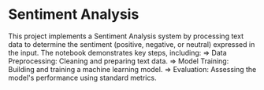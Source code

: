 # Sentiment Analysis
This project implements a Sentiment Analysis system by processing text data to determine the sentiment (positive, negative, or neutral) expressed in the input.
The notebook demonstrates key steps, including:
=> Data Preprocessing: Cleaning and preparing text data. 
=> Model Training: Building and training a machine learning model. 
=> Evaluation: Assessing the model's performance using standard metrics. 
